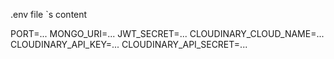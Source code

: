.env file `s content

PORT=...
MONGO_URI=...
JWT_SECRET=...
CLOUDINARY_CLOUD_NAME=...
CLOUDINARY_API_KEY=...
CLOUDINARY_API_SECRET=...
```
